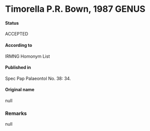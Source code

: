 Timorella P.R. Bown, 1987 GENUS
=======

#### Status
ACCEPTED

#### According to
IRMNG Homonym List

#### Published in
Spec Pap Palaeontol No. 38: 34.

#### Original name
null

### Remarks
null